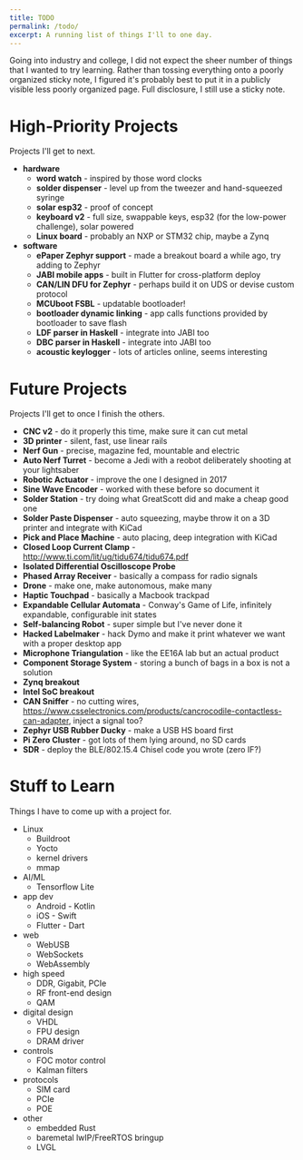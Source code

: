 ```yaml
---
title: TODO
permalink: /todo/
excerpt: A running list of things I'll to one day.
---
```


Going into industry and college, I did not expect the sheer number of things that I wanted to try learning. Rather than tossing everything onto a poorly organized sticky note, I figured it's probably best to put it in a publicly visible less poorly organized page. Full disclosure, I still use a sticky note.

# High-Priority Projects
Projects I'll get to next.

- **hardware**
    - **word watch** - inspired by those word clocks
    - **solder dispenser** - level up from the tweezer and hand-squeezed syringe
    - **solar esp32** - proof of concept
    - **keyboard v2** - full size, swappable keys, esp32 (for the low-power challenge), solar powered
    - **Linux board** - probably an NXP or STM32 chip, maybe a Zynq
- **software**
    - **ePaper Zephyr support** - made a breakout board a while ago, try adding to Zephyr
    - **JABI mobile apps** - built in Flutter for cross-platform deploy
    - **CAN/LIN DFU for Zephyr** - perhaps build it on UDS or devise custom protocol
    - **MCUboot FSBL** - updatable bootloader!
    - **bootloader dynamic linking** - app calls functions provided by bootloader to save flash
    - **LDF parser in Haskell** - integrate into JABI too
    - **DBC parser in Haskell** - integrate into JABI too
    - **acoustic keylogger** - lots of articles online, seems interesting

# Future Projects
Projects I'll get to once I finish the others.

- **CNC v2** - do it properly this time, make sure it can cut metal
- **3D printer** - silent, fast, use linear rails
- **Nerf Gun** - precise, magazine fed, mountable and electric
- **Auto Nerf Turret** - become a Jedi with a reobot deliberately shooting at your lightsaber
- **Robotic Actuator** - improve the one I designed in 2017
- **Sine Wave Encoder** - worked with these before so document it
- **Solder Station** - try doing what GreatScott did and make a cheap good one
- **Solder Paste Dispenser** - auto squeezing, maybe throw it on a 3D printer and integrate with KiCad
- **Pick and Place Machine** - auto placing, deep integration with KiCad
- **Closed Loop Current Clamp** - http://www.ti.com/lit/ug/tidu674/tidu674.pdf
- **Isolated Differential Oscilloscope Probe**
- **Phased Array Receiver** - basically a compass for radio signals
- **Drone** - make one, make autonomous, make many
- **Haptic Touchpad** - basically a Macbook trackpad
- **Expandable Cellular Automata** - Conway's Game of Life, infinitely expandable, configurable init states
- **Self-balancing Robot** - super simple but I've never done it
- **Hacked Labelmaker** - hack Dymo and make it print whatever we want with a proper desktop app
- **Microphone Triangulation** - like the EE16A lab but an actual product
- **Component Storage System** - storing a bunch of bags in a box is not a solution
- **Zynq breakout**
- **Intel SoC breakout**
- **CAN Sniffer** - no cutting wires, https://www.csselectronics.com/products/cancrocodile-contactless-can-adapter, inject a signal too?
- **Zephyr USB Rubber Ducky** - make a USB HS board first
- **Pi Zero Cluster** - got lots of them lying around, no SD cards
- **SDR** - deploy the BLE/802.15.4 Chisel code you wrote (zero IF?)

# Stuff to Learn
Things I have to come up with a project for.

- Linux
    - Buildroot
    - Yocto
    - kernel drivers
    - mmap
- AI/ML
    - Tensorflow Lite
- app dev
    - Android - Kotlin
    - iOS - Swift
    - Flutter - Dart
- web
    - WebUSB
    - WebSockets
    - WebAssembly
- high speed
    - DDR, Gigabit, PCIe
    - RF front-end design
    - QAM
- digital design
    - VHDL
    - FPU design
    - DRAM driver
- controls
    - FOC motor control
    - Kalman filters
- protocols
    - SIM card
    - PCIe
    - POE
- other
    - embedded Rust
    - baremetal lwIP/FreeRTOS bringup
    - LVGL

